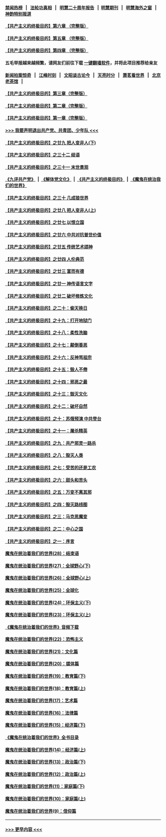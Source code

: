 #### [禁闻热榜](热点新闻.md?=0)  &nbsp;&nbsp;|&nbsp;&nbsp; [法轮功真相](https://github.com/gfw-breaker/truth/blob/master/README.md?=0) &nbsp;&nbsp;|&nbsp;&nbsp; [明慧二十周年报告](https://github.com/gfw-breaker/mh-reports/blob/master/README.md?=0) &nbsp;&nbsp;|&nbsp;&nbsp;[明慧期刊](https://github.com/gfw-breaker/mh-qikan) &nbsp;&nbsp;|&nbsp;&nbsp; [明慧海外之窗](https://github.com/gfw-breaker/mh-news/blob/master/README.md?=0) &nbsp;&nbsp;|&nbsp;&nbsp; [神韵特别报道](https://github.com/gfw-breaker/mh-news/blob/master/shenyun.md?=0)
#### [【共产主义的终极目的】第六章 （完整版）](../pages/nsc422/n11428913.md?t=03181831) 
#### [【共产主义的终极目的】第五章 （完整版）](../pages/nsc422/n11428912.md?t=03181831) 
#### [【共产主义的终极目的】第四章 （完整版）](../pages/nsc422/n11428907.md?t=03181831) 
#### 五毛举报越来越频繁，请网友们前往下载 [一键翻墙软件](https://github.com/gfw-breaker/ssr-accounts)，并将此项目推荐给亲友
#### [新闻拍案惊奇](https://github.com/gfw-breaker/banned-news/blob/master/pages/link4.md) &nbsp;&nbsp;|&nbsp;&nbsp; [江峰时刻](https://github.com/gfw-breaker/banned-news/blob/master/pages/link4.md) &nbsp;&nbsp;|&nbsp;&nbsp; [文昭谈古论今](https://github.com/gfw-breaker/banned-news/blob/master/pages/link4.md) &nbsp;&nbsp;|&nbsp;&nbsp; [天亮时分](https://github.com/gfw-breaker/banned-news/blob/master/pages/link4.md) &nbsp;&nbsp;|&nbsp;&nbsp; [萧茗看世界](https://github.com/gfw-breaker/banned-news/blob/master/pages/link4.md) &nbsp;&nbsp;|&nbsp;&nbsp; [北京老茶馆](https://github.com/gfw-breaker/banned-news/blob/master/pages/link4.md) &nbsp;&nbsp;|&nbsp;&nbsp; 
#### [【共产主义的终极目的】第三章（完整版）](../pages/nsc422/n11428848.md?t=03181831) 
#### [【共产主义的终极目的】第二章（完整版）](../pages/nsc422/n11428831.md?t=03181831) 
#### [【共产主义的终极目的】第一章（完整版）](../pages/nsc422/n11417651.md?t=03181831) 
#### [>>> 我要声明退出共产党、共青团、少年队 <<<](https://github.com/begood0513/goodnews/blob/master/quit/letter.md) 
#### [【共产主义的终极目的】之廿九 把人变非人(下)](../pages/nsc422/n11344140.md?t=03181831) 
#### [【共产主义的终极目的】之三十二 结语](../pages/nsc422/n11360535.md?t=03181831) 
#### [【共产主义的终极目的】之三十一 末世景观](../pages/nsc422/n11351129.md?t=03181831) 
#### [《九评共产党》](https://github.com/begood0513/9ping.md/blob/master/README.md) &nbsp;|&nbsp; [《解体党文化》](../../../../jtdwh.md/blob/master/README.md)  &nbsp;|&nbsp; [《共产主义的终极目的》](../../../../gczydzjmd.md/blob/master/README.md) &nbsp;|&nbsp; [《魔鬼在统治我们的世界》](../../../../mgztzwmdsj.md/blob/master/README.md) 
#### [【共产主义的终极目的】之三十 几成狼世界](../pages/nsc422/n11348280.md?t=03181831) 
#### [【共产主义的终极目的】之廿八 把人变非人(上)](../pages/nsc422/n11340492.md?t=03181831) 
#### [【共产主义的终极目的】之廿七 以恨立国](../pages/nsc422/n11336944.md?t=03181831) 
#### [【共产主义的终极目的】之廿六 中共对抗普世价值](../pages/nsc422/n11324785.md?t=03181831) 
#### [【共产主义的终极目的】之廿五 传统艺术颂神](../pages/nsc422/n11296396.md?t=03181831) 
#### [【共产主义的终极目的】之廿四 人伦典范](../pages/nsc422/n11296397.md?t=03181831) 
#### [【共产主义的终极目的】之廿三 富而有德](../pages/nsc422/n11283598.md?t=03181831) 
#### [【共产主义的终极目的】之廿一 神传语言文字](../pages/nsc422/n11263265.md?t=03181831) 
#### [【共产主义的终极目的】之廿二 破坏修炼文化](../pages/nsc422/n11245728.md?t=03181831) 
#### [【共产主义的终极目的】之二十：偷天换日](../pages/nsc422/n11238846.md?t=03181831) 
#### [【共产主义的终极目的】之十九：打开地狱门](../pages/nsc422/n11206376.md?t=03181831) 
#### [【共产主义的终极目的】之十八：柔性洗脑](../pages/nsc422/n11199994.md?t=03181831) 
#### [【共产主义的终极目的】之十七：颠倒善恶](../pages/nsc422/n11179782.md?t=03181831) 
#### [【共产主义的终极目的】之十六：反神骂祖宗](../pages/nsc422/n11166798.md?t=03181831) 
#### [【共产主义的终极目的】之十五：毁人不倦](../pages/nsc422/n11166792.md?t=03181831) 
#### [【共产主义的终极目的】之十四：邪恶之最](../pages/nsc422/n11150249.md?t=03181831) 
#### [【共产主义的终极目的】之十三：毁灭文化](../pages/nsc422/n11135227.md?t=03181831) 
#### [【共产主义的终极目的】之十二：破坏自然](../pages/nsc422/n11135214.md?t=03181831) 
#### [【共产主义的终极目的】之十：苏俄预演 中共登台](../pages/nsc422/n11118424.md?t=03181831) 
#### [【共产主义的终极目的】之十一：屠杀精英](../pages/nsc422/n11118442.md?t=03181831) 
#### [【共产主义的终极目的】之九：共产邪灵一路杀](../pages/nsc422/n11114139.md?t=03181831) 
#### [【共产主义的终极目的】之八：毁灭人类](../pages/nsc422/n11108503.md?t=03181831) 
#### [【共产主义的终极目的】之七：受苦的还是工农](../pages/nsc422/n11101809.md?t=03181831) 
#### [【共产主义的终极目的】之六：甜头和苦头](../pages/nsc422/n11096971.md?t=03181831) 
#### [【共产主义的终极目的】之五：万变不离其邪](../pages/nsc422/n11091285.md?t=03181831) 
#### [【共产主义的终极目的】之四：毁灭路线图](../pages/nsc422/n11086284.md?t=03181831) 
#### [【共产主义的终极目的】之三：马克思魔变](../pages/nsc422/n11061941.md?t=03181831) 
#### [【共产主义的终极目的】之二：中心之国](../pages/nsc422/n11047728.md?t=03181831) 
#### [【共产主义的终极目的】之一：序言](../pages/nsc422/n11086077.md?t=03181831) 
#### [魔鬼在统治着我们的世界(28)：结束语](../pages/nsc422/n10936246.md?t=03181831) 
#### [魔鬼在统治着我们的世界(27)：全球野心(下)](../pages/nsc422/n10928319.md?t=03181831) 
#### [魔鬼在统治着我们的世界(26)：全球野心(上)](../pages/nsc422/n10900318.md?t=03181831) 
#### [魔鬼在统治着我们的世界(25)：全球化](../pages/nsc422/n10788205.md?t=03181831) 
#### [魔鬼在统治着我们的世界(24)：环保主义(下)](../pages/nsc422/n10695307.md?t=03181831) 
#### [魔鬼在统治着我们的世界(23)：环保主义(上)](../pages/nsc422/n10688613.md?t=03181831) 
#### [《魔鬼在统治着我们的世界》音频下载](../pages/nsc422/n10635553.md?t=03181831) 
#### [魔鬼在统治着我们的世界(22)：恐怖主义](../pages/nsc422/n10614727.md?t=03181831) 
#### [魔鬼在统治着我们的世界(21)：文化篇](../pages/nsc422/n10597706.md?t=03181831) 
#### [魔鬼在统治着我们的世界(20)：媒体篇](../pages/nsc422/n10586579.md?t=03181831) 
#### [魔鬼在统治着我们的世界(19)：教育篇(下)](../pages/nsc422/n10564808.md?t=03181831) 
#### [魔鬼在统治着我们的世界(18)：教育篇(上)](../pages/nsc422/n10526970.md?t=03181831) 
#### [魔鬼在统治着我们的世界(17)：艺术篇](../pages/nsc422/n10499093.md?t=03181831) 
#### [魔鬼在统治着我们的世界(16)：法律篇](../pages/nsc422/n10485969.md?t=03181831) 
#### [魔鬼在统治着我们的世界(15)：经济篇(下)](../pages/nsc422/n10469975.md?t=03181831) 
#### [《魔鬼在统治着我们的世界》全书目录](../pages/nsc422/n10464261.md?t=03181831) 
#### [魔鬼在统治着我们的世界(14)：经济篇(上)](../pages/nsc422/n10457370.md?t=03181831) 
#### [魔鬼在统治着我们的世界(13)：政治篇(下)](../pages/nsc422/n10448270.md?t=03181831) 
#### [魔鬼在统治着我们的世界(12)：政治篇(上)](../pages/nsc422/n10444576.md?t=03181831) 
#### [魔鬼在统治着我们的世界(11)：家庭篇(下)](../pages/nsc422/n10440961.md?t=03181831) 
#### [魔鬼在统治着我们的世界(10)：家庭篇(上)](../pages/nsc422/n10435448.md?t=03181831) 
#### [魔鬼在统治着我们的世界(9)：信仰篇](../pages/nsc422/n10432159.md?t=03181831) 

----
#### [ >>> 更早内容 <<< ](../indexes/nsc422-earlier.md)
